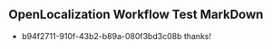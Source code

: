## OpenLocalization Workflow Test MarkDown
* b94f2711-910f-43b2-b89a-080f3bd3c08b thanks!

<!--HONumber=Jul16_HO3-->


